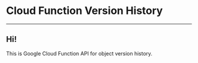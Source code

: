 # Cloud Function Version History

---

## Hi!

This is Google Cloud Function API for object version history.

